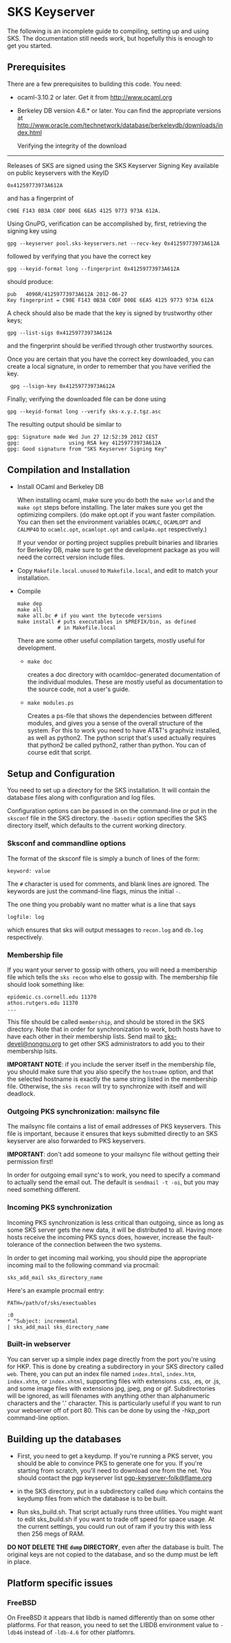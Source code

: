 SKS Keyserver
=============

The following is an incomplete guide to compiling, setting up and using SKS.
The documentation still needs work, but hopefully this is enough to get you
started.

Prerequisites
-------------

There are a few prerequisites to building this code.  You need:

* ocaml-3.10.2 or later.  Get it from <http://www.ocaml.org>
* Berkeley DB version 4.6.* or later.  You can find the
  appropriate versions at
  <http://www.oracle.com/technetwork/database/berkeleydb/downloads/index.html>

  Verifying the integrity of the download
----------------------------
Releases of SKS are signed using the SKS Keyserver Signing Key
available on public keyservers with the KeyID

    0x41259773973A612A
	
and has a fingerprint of

    C90E F143 0B3A C0DF D00E 6EA5 4125 9773 973A 612A.
	
Using GnuPG, verification can be accomplished by, first, retrieving the signing key using

    gpg --keyserver pool.sks-keyservers.net --recv-key 0x41259773973A612A
	
followed by verifying that you have the correct key

    gpg --keyid-format long --fingerprint 0x41259773973A612A

should produce:

    pub   4096R/41259773973A612A 2012-06-27
    Key fingerprint = C90E F143 0B3A C0DF D00E 6EA5 4125 9773 973A 612A
		
A check should also be made that the key is signed by
trustworthy other keys;

    gpg --list-sigs 0x41259773973A612A

and the fingerprint should be verified through other trustworthy sources.
			
Once you are certain that you have the correct key downloaded, you can create
a local signature, in order to remember that you have verified the key.

     gpg --lsign-key 0x41259773973A612A

Finally; verifying the downloaded file can be done using

    gpg --keyid-format long --verify sks-x.y.z.tgz.asc

The resulting output should be similar to
	
    gpg: Signature made Wed Jun 27 12:52:39 2012 CEST
    gpg:                using RSA key 41259773973A612A
    gpg: Good signature from "SKS Keyserver Signing Key"

  Compilation and Installation
----------------------------

  * Install OCaml and Berkeley DB

    When installing ocaml, make sure you do both the `make world` and
    the `make opt` steps before installing.  The later makes sure you
    get the optimizing compilers.  (do make opt.opt if you want faster
    compilation.  You can then set the environment variables `OCAMLC`,
    `OCAMLOPT` and `CALMP4O` to `ocamlc.opt`, `ocamlopt.opt` and
    `camlp4o.opt` respectively.)

    If your vendor or porting project supplies prebuilt binaries and
    libraries for Berkeley DB, make sure to get the development
    package as you will need the correct version include files.

  * Copy `Makefile.local.unused` to `Makefile.local`, and edit to
    match your installation.

  * Compile

        make dep
        make all
        make all.bc # if you want the bytecode versions
        make install # puts executables in $PREFIX/bin, as defined
                     # in Makefile.local

    There are some other useful compilation targets, mostly useful for
    development.

      - `make doc`

        creates a doc directory with ocamldoc-generated documentation
        of the individual modules.  These are mostly useful as
        documentation to the source code, not a user's guide.

      - `make modules.ps`

        Creates a ps-file that shows the dependencies between
        different modules, and gives you a sense of the overall
        structure of the system.  For this to work you need to have
        AT&T's graphviz installed, as well as python2.  The python
        script that's used actually requires that python2 be called
        python2, rather than python.  You can of course edit that
        script.

Setup and Configuration
-----------------------

You need to set up a directory for the SKS installation.  It will
contain the database files along with configuration and log files.

Configuration options can be passed in on the command-line or put in
the `sksconf` file in the SKS directory.  the `-basedir` option
specifies the SKS directory itself, which defaults to the current
working directory.

### Sksconf and commandline options

The format of the sksconf file is simply a bunch of lines of the
form:

    keyword: value

The `#` character is used for comments, and blank lines are
ignored.  The keywords are just the command-line flags, minus the
initial `-`.

The one thing you probably want no matter what is a line that says

    logfile: log

which ensures that sks will output messages to `recon.log` and
`db.log` respectively.

### Membership file

If you want your server to gossip with others, you will need a
membership file which tells the `sks recon` who else to gossip with.
The membership file should look something like:

    epidemic.cs.cornell.edu 11370
    athos.rutgers.edu 11370
    ...

This file should be called `membership`, and should be stored in the
SKS directory.  Note that in order for synchronization to work, both
hosts have to have each other in their membership lists.  Send mail to
<sks-devel@nongnu.org> to get other SKS administrators to add you to
their membership lsits.

**IMPORTANT NOTE**: if you include the server itself in the membership
file, you should make sure that you also specify the `hostname`
option, and that the selected hostname is exactly the same string
listed in the membership file.  Otherwise, the `sks recon` will try to
synchronize with itself and will deadlock.

### Outgoing PKS synchronization: mailsync file

The mailsync file contains a list of email addresses of PKS
keyservers.  This file is important, because it ensures that keys
submitted directly to an SKS keyserver are also forwarded to PKS
keyservers.

**IMPORTANT**: don't add someone to your mailsync file without getting
their permission first!

In order for outgoing email sync's to work, you need to specify a
command to actually send the email out.  The default is `sendmail -t
-oi`, but you may need something different.

### Incoming PKS synchronization

Incoming PKS synchronization is less critical than outgoing,
since as long as some SKS server gets the new data, it will be
distributed to all.  Having more hosts receive the incoming PKS
syncs does, however, increase the fault-tolerance of the
connection between the two systems.

In order to get incoming mail working, you should pipe the appropriate
incoming mail to the following command via procmail:

    sks_add_mail sks_directory_name

Here's an example procmail entry:

    PATH=/path/of/sks/exectuables

    :0
    * ^Subject: incremental
    | sks_add_mail sks_directory_name


### Built-in webserver

You can server up a simple index page directly from the port
you're using for HKP.  This is done by creating a subdirectory in
your SKS directory called `web`.  There, you can put an index file
named `index.html`, `index.htm`, `index.xhtm`, or `index.xhtml`,
supporting files with extensions .css, .es, or .js, and some image
files with extensions jpg, jpeg, png or gif. Subdirectories will
be ignored, as will filenames with anything other than
alphanumeric characters and the '.'  character.  This is
particularly useful if you want to run your webserver off of port
80.  This can be done by using the -hkp_port command-line option.


Building up the databases
-------------------------

  - First, you need to get a keydump.  If you're running a PKS server,
    you should be able to convince PKS to generate one for you.  If
    you're starting from scratch, you'll need to download one from the
    net.  You should contact the pgp keyserver list
    <pgp-keyserver-folk@flame.org>

  - in the SKS directory, put in a subdirectory called `dump` which
    contains the keydump files from which the database is to be built.

  - Run sks_build.sh.  That script actually runs three utilities.  You
    might want to edit sks_build.sh if you want to trade off speed for
    space usage.  At the current settings, you could run out of ram if
    you try this with less then 256 megs of RAM.

**DO NOT DELETE THE `dump` DIRECTORY**, even after the database is
built.  The original keys are not copied to the database, and so the
dump must be left in place.

Platform specific issues
------------------------

### FreeBSD ###

On FreeBSD it appears that libdb is named differently than on some
other platforms.  For that reason, you need to set the LIBDB
environment value to `-ldb46` instead of `-ldb-4.6` for other
platfomrs.
